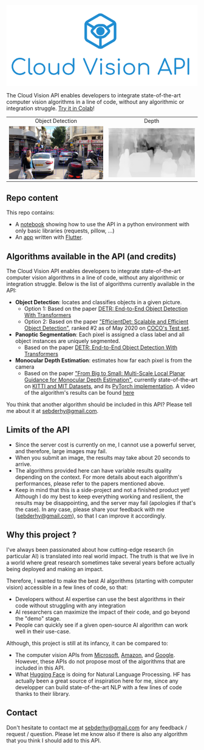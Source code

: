 <center><img src="https://github.com/sebderhy/visionapi/blob/master/logos/cloud_vision_api.PNG?raw=true"></center>

The Cloud Vision API enables developers to integrate state-of-the-art computer vision algorithms in a line of code, without any algorithmic or integration struggle. [Try it in Colab](https://colab.research.google.com/drive/1u2i_-EdbXYYK6D5e95E0h6Scg3UkDTbR?usp=sharing)!

<table>
    <tr><td><center>Object Detection</center></td><td><center>Depth</center></td></tr>
    <tr><td><img src='img_out/efficientdet-d7.png'></td><td><img src='img_out/depth-bts.png'></td></tr>
</table>

## Repo content
This repo contains:
* A [notebook](test_api.ipynb) showing how to use the API in a python environment with only basic libraries (requests, pillow, ...)
* An [app](https://drive.google.com/open?id=1tPdnUmslA8EeusONc26vTbXXIY6aJ9Nx) written with [Flutter](https://github.com/flutter/flutter).

## Algorithms available in the API (and credits)
The Cloud Vision API enables developers to integrate state-of-the-art computer vision algorithms in a line of code, without any algorithmic or integration struggle. Below is the list of algorithms currently available in the API:
* **Object Detection**: locates and classifies objects in a given picture. <br />
    * Option 1: Based on the paper [DETR: End-to-End Object Detection With Transformers](https://alcinos.github.io/detr_page/)
    * Option 2: Based on the paper ["EfficientDet: Scalable and Efficient Object Detection"](https://arxiv.org/pdf/1911.09070.pdf), ranked #2 as of May 2020 on [COCO's Test set](https://paperswithcode.com/sota/object-detection-on-coco).
* **Panoptic Segmentation**: Each pixel is assigned a class label and all object instances are uniquely segmented.
    * Based on the paper [DETR: End-to-End Object Detection With Transformers](https://alcinos.github.io/detr_page/)
* **Monocular Depth Estimation**:  estimates how far each pixel is from the camera <br />
    * Based on the paper ["From Big to Small: Multi-Scale Local Planar Guidance for Monocular Depth Estimation"](https://arxiv.org/pdf/1907.10326v5.pdf), currently state-of-the-art on [KITTI and MIT Datasets](https://paperswithcode.com/task/monocular-depth-estimation), and its [PyTorch implementation](https://github.com/Navhkrin/Bts-PyTorch). A video of the algorithm's results can be found [here](https://www.youtube.com/watch?v=ekezJiGaiQk&feature=youtu.be)
    
You think that another algorithm should be included in this API? Please tell me about it at [sebderhy@gmail.com](sebderhy@gmail.com).

## Limits of the API
* Since the server cost is currently on me, I cannot use a powerful server, and therefore, large images may fail. 
* When you submit an image, the results may take about 20 seconds to arrive.
* The algorithms provided here can have variable results quality depending on the context. For more details about each algorithm's performances, please refer to the papers mentioned above.
* Keep in mind that this is a side-project and not a finished product yet! Although I do my best to keep everything working and resilient, the results may be disappointing, and the server may fail (apologies if that's the case). In any case, please share your feedback with me (sebderhy@gmail.com), so that I can improve it accordingly.   

## Why this project ?
I've always been passionated about how cutting-edge research (in particular AI) is translated into real world impact. The truth is that we live in a world where great research sometimes take several years before actually being deployed and making an impact. 

Therefore, I wanted to make the best AI algorithms (starting with computer vision) accessible in a few lines of code, so that:
* Developers without AI expertise can use the best algorithms in their code without struggling with any integration
* AI researchers can maximize the impact of their code, and go beyond the "demo" stage.   
* People can quickly see if a given open-source AI algorithm can work well in their use-case.  

Although, this project is still at its infancy, it can be compared to:
* The computer vision APIs from [Microsoft](https://azure.microsoft.com/en-us/services/cognitive-services/computer-vision/#features), [Amazon](https://aws.amazon.com/rekognition/), and [Google](https://cloud.google.com/vision). However, these APIs do not propose most of the algorithms that are included in this API.
* What [Hugging Face](https://huggingface.co/) is doing for Natural Language Processing. HF has actually been a great source of inspiration here for me, since any developper can build state-of-the-art NLP with a few lines of code thanks to their library.

## Contact
Don't hesitate to contact me at sebderhy@gmail.com for any feedback / request / question. Please let me know also if there is also any algorithm that you think I should add to this API.
